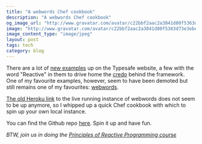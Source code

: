 ```yaml
---
title: "A webwords Chef cookbook"
description: "A webwords Chef cookbook"
og_image_url: "http://www.gravatar.com/avatar/c22bbf2aac2a3841d80f5363d73e3ebe.png?s=512"
image: "http://www.gravatar.com/avatar/c22bbf2aac2a3841d80f5363d73e3ebe.png?s=512"
image_content_type: "image/jpeg"
layout: post
tags: tech
category: blog
---
```



There are a lot of [new examples](http://typesafe.com/activator/templates) up on the Typesafe website, a few with the word "Reactive" in them to drive home the [credo](http://www.reactivemanifesto.org/) behind the framework. One of my favourite examples, however, seem to have been demoted but still remains one of my favourites: [webwords](https://github.com/typesafehub/webwords).

[The old Heroku link](http://webwords.herokuapp.com/) to the live running instance of webwords does not seem to be up anymore, so I whipped up a quick Chef cookbook with which to spin up your own local instance.

You can find the Github repo [here](https://github.com/opyate/webwords-vm.git). Spin it up and have fun.

*BTW, join us in doing the [Principles of Reactive Programming course](https://www.coursera.org/course/reactive)*

<!--

The original blog post was going to be a guide to getting webwords cookbook working the old fashioned way, but then I discovered Berkshelf and thought it all a bit pointless.

~/C/s/webwords-vm ❯❯❯ du -chs /home/opyate/.rvm/gems/ruby-2.0.0-p247@vagrant
147M    /home/opyate/.rvm/gems/ruby-2.0.0-p247@vagrant
147M    total

Remove these two lines from the newly-generated Vagrantfile:

  config.ssh.max_tries = 40
  config.ssh.timeout   = 120 

These switches have been deprecated.

# Chef server

git clone https://github.com/opscode-cookbooks/chef-server.git
cd chef-server
vagrant plugin install vagrant-berkshelf
vagrant plugin install vagrant-omnibus
vagrant up

Et voila! Now you have a Chef server.

After logging into the Chef server, it shows the following message, which in turn shows a few things I'll definitely check out and bog about at another time, e.g. Juju and Landscape.

<code>
~/V/chef-server git:master ❯❯❯ vagrant ssh                                                                                                                                                                         ✱
Welcome to Ubuntu 12.04.3 LTS (GNU/Linux 3.2.0-55-generic x86_64)

 * Documentation:  https://help.ubuntu.com/

  System information as of Sat Nov  2 20:24:46 UTC 2013

  System load:  1.04              Processes:           137
  Usage of /:   5.0% of 39.37GB   Users logged in:     0
  Memory usage: 65%               IP address for eth0: 10.0.2.15
  Swap usage:   0%                IP address for eth1: 33.33.33.50

  Graph this data and manage this system at https://landscape.canonical.com/

  Get cloud support with Ubuntu Advantage Cloud Guest:
    http://www.ubuntu.com/business/services/cloud

  Use Juju to deploy your cloud instances and workloads:
    https://juju.ubuntu.com/#cloud-precise

0 packages can be updated.
0 updates are security updates.

vagrant@chef-server:~$ 

</code>

You can see your server at https://33.33.33.50 in your web browser to get started. (the sidebar says to log in with 'admin' and 'p@ssw0rd1', in case you missed it).

# Client

Now, turn your workstation into a chef client.

Firstly, we need knife. Since I rarely muddy my *entire* system with Ruby packages, I localise stuff to gemsets:

rvm use 2.0.0-p247@chef-client --create --default
sudo apt-get install ruby-bundler

I then use the following Gemfile, and run 'bundle install' on it:

<todo the gemfile>

See ~/VMs/chef-client
</todo>


I re-iterate the important steps from the [official documentation](http://www.opscode.com/blog/2013/03/11/chef-11-server-up-and-running/):
(please match my steps with the steps on the above blog since I don't provide as much detail)

* copy chef-validator.pem from the chef server to ~/.chef (create the latter if it doesn't exist)

On the chef server, do:

<code>
vagrant@chef-server:~$ sudo cp /etc/chef-server/chef-validator.pem /vagrant/
vagrant@chef-server:~$ sudo cp /etc/chef-server/admin.pem /vagrant/
</code>

Then back in the cloned directory (the directory containing Vagrantfile):

<code>
mv admin.pem chef-validator.pem ~/.chef  
</code>

Add the following to the /etc/hosts:

33.33.33.50 chef-server

In the same folder where we installed the Chef gem, run:

knife configure -i

Output should look like the following:

<pre>
~/V/chef-client ❯❯❯ knife configure -i
WARNING: No knife configuration file found
Where should I put the config file? [/home/opyate/.chef/knife.rb] 
Please enter the chef server URL: [https://annabelle:443] https://chef-server:443
Please enter a name for the new user: [opyate] 
Please enter the existing admin name: [admin] 
Please enter the location of the existing admin's private key: [/etc/chef-server/admin.pem] ~/.chef/admin.pem
Please enter the validation clientname: [chef-validator] 
Please enter the location of the validation key: [/etc/chef-server/chef-validator.pem] ~/.chef/chef-validator.pem
Please enter the path to a chef repository (or leave blank): 
Creating initial API user...
Please enter a password for the new user: 
Created user[opyate]
Configuration file written to /home/opyate/.chef/knife.rb
~/V/chef-client ❯❯❯ 

</pre>

For simplicity, I keep my roles and cookbooks in ~/.chef, so I add the following lines to ~/.chef/knife.rb

<code>

current_dir = File.dirname(__FILE__)
cookbook_path            ["#{current_dir}/cookbooks"]
role_path                ["#{current_dir}/roles"]
</code>

I create my first cookbook with:

knife  cookbook create gulp -C "Juan Uys" -m "opyate@gmail.com" -I mit -r md

(gulp = Gullible Unnatural Language Processor)

knife cookbook role create gulp

...and then add to run_list: "recipe[gulp]"

We'll add our own custom Java recipe which will use different defaults, e.g. version 7 instead of 6.

<todo include Java7 recipe here>

Also, instead of downloading Java7's dependencies (i.e. java and apt), Berkshelf now kicks in and manages the cookbook dependencies for us.

-->
